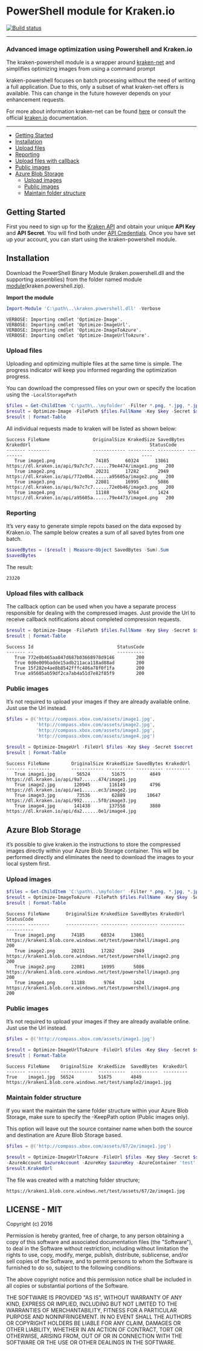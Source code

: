 ﻿PowerShell module for Kraken.io
=============
[![Build status](https://ci.appveyor.com/api/projects/status/u6u2a8i6h313x0mu?svg=true)](https://ci.appveyor.com/project/Kevin-Bronsdijk/kraken-powershell)

***
### Advanced image optimization using Powershell and Kraken.io

The kraken-powershell module is a wrapper around [kraken-net](https://github.com/Kevin-Bronsdijk/kraken-net) and simplifies optimizing images from using a command prompt

kraken-powershell focuses on batch processing without the need of writing a full application. Due to this, only a subset of what kraken-net offers is available. This can change in the future however depends on your enhancement requests. 

For more about information kraken-net can be found [here](https://github.com/Kevin-Bronsdijk/kraken-net) or consult the official [kraken.io](https://kraken.io) documentation.

***
* [Getting Started](#getting-started)
* [Installation](#installation)
* [Upload files](#upload-files)
* [Reporting](#reporting)
* [Upload files with callback](#upload-files-with-callback)
* [Public images](#public-images)
* [Azure Blob Storage](#azure-blob-storage)
  * [Upload images](#upload-images)
  * [Public images](#public-images)
  * [Maintain folder structure](#maintain-folder-structure)

## Getting Started

First you need to sign up for the [Kraken API](http://kraken.io/plans/) and obtain your unique **API Key** and **API Secret**. You will find both under [API Credentials](http://kraken.io/account/api-credentials). Once you have set up your account, you can start using the kraken-powershell module.

## Installation

Download the PowerShell Binary Module (kraken.powershell.dll and the supporting assemblies) from the folder named module [module](https://github.com/Kevin-Bronsdijk/kraken-powershell/tree/master/module)(kraken.powershell.zip).

**Import the module**

```powershell
Import-Module 'C:\path\..\kraken.powershell.dll' -Verbose
```

```
VERBOSE: Importing cmdlet 'Optimize-Image'.
VERBOSE: Importing cmdlet 'Optimize-ImageUrl'.
VERBOSE: Importing cmdlet 'Optimize-ImageToAzure'.
VERBOSE: Importing cmdlet 'Optimize-ImageUrlToAzure'.
```

### Upload files

Uploading and optimizing multiple files at the same time is simple. The progress indicator will keep you informed regarding the optimization progress.

You can download the compressed files on your own or specify the location using the `-LocalStoragePath`

```powershell
$files = Get-ChildItem 'C:\path\..\myfolder' -Filter *.png, *.jpg, *.jpeg
$result = Optimize-Image -FilePath $files.FullName -Key $key -Secret $secret -Wait $true  
$result | Format-Table
```
All individual requests made to kraken will be listed as shown below:
```
Success FileName                OriginalSize KrakedSize SavedBytes KrakedUrl                                            StatusCode
------- --------                ------------ ---------- ---------- ---------                                            ----
   True image1.png               74185      60324      13861 https://dl.kraken.io/api/9a7c7c7......79e4474/image1.png   200
   True image2.png               20231      17282       2949 https://dl.kraken.io/api/772e0b4......a95605a/image2.png   200
   True image3.png               22081      16995       5086 https://dl.kraken.io/api/9a7c7c7......72e0b46/image3.png   200
   True image4.png               11188       9764       1424 https://dl.kraken.io/api/a95605a......79e4473/image4.png   200

```

### Reporting

It’s very easy to generate simple repots based on the data exposed by Kraken.io. The sample below creates a sum of all saved bytes from one batch.

```powershell
$savedBytes = ($result | Measure-Object SavedBytes -Sum).Sum
$savedBytes
```
The result:
```
23320
```
### Upload files with callback

The callback option can be used when you have a separate process responsible for dealing with the compressed images. Just provide the Url to receive callback notifications about completed compression requests.

```powershell
$result = Optimize-Image -FilePath $files.FullName -Key $key -Secret $secret -Wait $false  -CallBackUrl 'http://devslice.net/callback'
$result | Format-Table
```

```
Success Id                               StatusCode
------- --                               ----------
   True 772e0b465aa847d687b03668978d9146        200
   True 0d0e009badde15adb211aca118ad88ad        200
   True 15f282e4ae8b8542fffc486a78f0f1fa        200
   True a95605ab59df2ca7ab4a51d7e82f85f9        200
```

### Public images

It’s not required to upload your images if they are already available online. Just use the Url instead. 

```powershell
$files = @('http://compass.xbox.com/assets/image1.jpg',
           'http://compass.xbox.com/assets/image2.jpg',
           'http://compass.xbox.com/assets/image3.jpg',
           'http://compass.xbox.com/assets/image4.jpg')
            
$result = Optimize-ImageUrl -FileUrl $files -Key $key -Secret $secret -Wait $true  
$result | Format-Table
```

```
Success FileName        OriginalSize KrakedSize SavedBytes KrakedUrl                                         
------- --------        ------------ ---------- ---------- ---------                                                                                            
   True image1.jpg        56524        51675         4849       https://dl.kraken.io/api/9a7......474/image1.jpg
   True image2.jpg       120945       116149         4796       https://dl.kraken.io/api/ae1......ec3/image2.jpg
   True image3.jpg        73536        62889        10647       https://dl.kraken.io/api/992......5f0/image3.jpg
   True image4.jpg       141438       137558         3880       https://dl.kraken.io/api/da2......0e1/image4.jpg
```

## Azure Blob Storage

it’s possible to give kraken.io the instructions to store the compressed images directly within your Azure Blob Storage container. This will be performed directly and eliminates the need to download the images to your local system first.

### Upload images

```powershell
$files = Get-ChildItem 'C:\path\..\myfolder' -Filter *.png, *.jpg, *.jpeg
$result = Optimize-ImageToAzure -FilePath $files.FullName -Key $key -Secret $secret -Wait $true -AzureAccount $azureAccount -AzureKey $azureKey -AzureContainer 'test' -AzurePath 'powershell/' 
$result | Format-Table
```
```
Success FileName      OriginalSize KrakedSize SavedBytes KrakedUrl                                                      StatusCode
------- --------      ------------ ---------- ---------- ---------                                                      ----------
   True image1.png      74185      60324      13861 https://kraken1.blob.core.windows.net/test/powershell/image1.png    200
   True image2.png      20231      17282       2949 https://kraken1.blob.core.windows.net/test/powershell/image2.png    200
   True image2.png      22081      16995       5086 https://kraken1.blob.core.windows.net/test/powershell/image3.png    200
   True image4.png      11188       9764       1424 https://kraken1.blob.core.windows.net/test/powershell/image4.png    200
```

### Public images

It’s not required to upload your images if they are already available online. Just use the Url instead. 

```powershell
$files = @('http://compass.xbox.com/assets/image1.jpg')

$result = Optimize-ImageUrlToAzure -FileUrl $files -Key $key -Secret $secret -Wait $true -AzureAccount $azureAccount -AzureKey $azureKey -AzureContainer 'test' -AzurePath 'sample2/' 
$result | Format-Table
```
```
Success FileName    OriginalSize  KrakedSize  SavedBytes  KrakedUrl     
------- --------    ------------  ----------  ----------  ---------
True    image1.jpg  56524         51675       4849        https://kraken1.blob.core.windows.net/test/sample2/image1.jpg
```

### Maintain folder structure

If you want the maintain the same folder structure within your Azure Blob Storage, make sure to specify the -KeepPath option (Public images only). 

This option will leave out the source container name when both the source and destination are Azure Blob Storage based. 

```powershell
$files = @('http://compass.xbox.com/assets/67/2e/image1.jpg')

$result = Optimize-ImageUrlToAzure -FileUrl $files -Key $key -Secret $secret -Wait $true `
-AzureAccount $azureAccount -AzureKey $azureKey -AzureContainer 'test' -KeepPath $true
$result.KrakedUrl
```
The file was created with a matching folder structure;
```
https://kraken1.blob.core.windows.net/test/assets/67/2e/image1.jpg
```

## LICENSE - MIT

Copyright (c) 2016

Permission is hereby granted, free of charge, to any person
obtaining a copy of this software and associated documentation
files (the "Software"), to deal in the Software without
restriction, including without limitation the rights to use,
copy, modify, merge, publish, distribute, sublicense, and/or sell
copies of the Software, and to permit persons to whom the
Software is furnished to do so, subject to the following
conditions:

The above copyright notice and this permission notice shall be
included in all copies or substantial portions of the Software.

THE SOFTWARE IS PROVIDED "AS IS", WITHOUT WARRANTY OF ANY KIND,
EXPRESS OR IMPLIED, INCLUDING BUT NOT LIMITED TO THE WARRANTIES
OF MERCHANTABILITY, FITNESS FOR A PARTICULAR PURPOSE AND
NONINFRINGEMENT. IN NO EVENT SHALL THE AUTHORS OR COPYRIGHT
HOLDERS BE LIABLE FOR ANY CLAIM, DAMAGES OR OTHER LIABILITY,
WHETHER IN AN ACTION OF CONTRACT, TORT OR OTHERWISE, ARISING
FROM, OUT OF OR IN CONNECTION WITH THE SOFTWARE OR THE USE OR
OTHER DEALINGS IN THE SOFTWARE.
